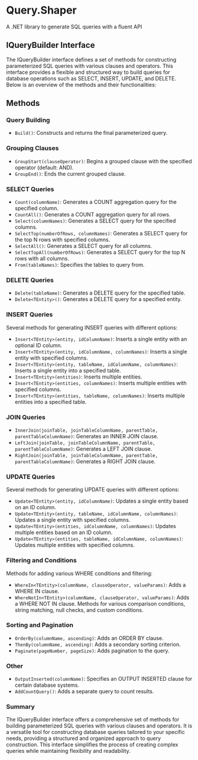 # Query.Shaper
A .NET library to generate SQL queries with a fluent API

## IQueryBuilder Interface
The IQueryBuilder interface defines a set of methods for constructing parameterized SQL queries with various clauses and operators. This interface provides a flexible and structured way to build queries for database operations such as SELECT, INSERT, UPDATE, and DELETE. Below is an overview of the methods and their functionalities:

## Methods
### Query Building
- ```Build()```: Constructs and returns the final parameterized query.
### Grouping Clauses
- ```GroupStart(clauseOperator)```: Begins a grouped clause with the specified operator (default: AND).
- ```GroupEnd()```: Ends the current grouped clause.
### SELECT Queries
- ```Count(columnName)```: Generates a COUNT aggregation query for the specified column.
- ```CountAll()```: Generates a COUNT aggregation query for all rows.
- ```Select(columnNames)```: Generates a SELECT query for the specified columns.
- ```SelectTop(numberOfRows, columnNames)```: Generates a SELECT query for the top N rows with specified columns.
- ```SelectAll()```: Generates a SELECT query for all columns.
- ```SelectTopAll(numberOfRows)```: Generates a SELECT query for the top N rows with all columns.
- ```From(tableNames)```: Specifies the tables to query from.
### DELETE Queries
- ```Delete(tableName)```: Generates a DELETE query for the specified table.
- ```Delete<TEntity>()```: Generates a DELETE query for a specified entity.
### INSERT Queries
Several methods for generating INSERT queries with different options:
- ```Insert<TEntity>(entity, idColumnName)```: Inserts a single entity with an optional ID column.
- ```Insert<TEntity>(entity, idColumnName, columnNames)```: Inserts a single entity with specified columns.
- ```Insert<TEntity>(entity, tableName, idColumnName, columnNames)```: Inserts a single entity into a specified table.
- ```Insert<TEntity>(entities)```: Inserts multiple entities.
- ```Insert<TEntity>(entities, columnNames)```: Inserts multiple entities with specified columns.
- ```Insert<TEntity>(entities, tableName, columnNames)```: Inserts multiple entities into a specified table.
### JOIN Queries
- ```InnerJoin(joinTable, joinTableColumnName, parentTable, parentTableColumnName)```: Generates an INNER JOIN clause.
- ```LeftJoin(joinTable, joinTableColumnName, parentTable, parentTableColumnName)```: Generates a LEFT JOIN clause.
- ```RightJoin(joinTable, joinTableColumnName, parentTable, parentTableColumnName)```: Generates a RIGHT JOIN clause.
### UPDATE Queries
Several methods for generating UPDATE queries with different options:
- ```Update<TEntity>(entity, idColumnName)```: Updates a single entity based on an ID column.
- ```Update<TEntity>(entity, tableName, idColumnName, columnNames)```: Updates a single entity with specified columns.
- ```Update<TEntity>(entities, idColumnName, columnNames)```: Updates multiple entities based on an ID column.
- ```Update<TEntity>(entities, tableName, idColumnName, columnNames)```: Updates multiple entities with specified columns.
### Filtering and Conditions
Methods for adding various WHERE conditions and filtering:
- ```WhereIn<TEntity>(columnName, clauseOperator, valueParams)```: Adds a WHERE IN clause.
- ```WhereNotIn<TEntity>(columnName, clauseOperator, valueParams)```: Adds a WHERE NOT IN clause.
Methods for various comparison conditions, string matching, null checks, and custom conditions.
### Sorting and Pagination
- ```OrderBy(columnName, ascending)```: Adds an ORDER BY clause.
- ```ThenBy(columnName, ascending)```: Adds a secondary sorting criterion.
- ```Paginate(pageNumber, pageSize)```: Adds pagination to the query.
### Other
- ```OutputInserted(columnName)```: Specifies an OUTPUT INSERTED clause for certain database systems.
- ```AddCountQuery()```: Adds a separate query to count results.
### Summary
The IQueryBuilder interface offers a comprehensive set of methods for building parameterized SQL queries with various clauses and operators. It is a versatile tool for constructing database queries tailored to your specific needs, providing a structured and organized approach to query construction. This interface simplifies the process of creating complex queries while maintaining flexibility and readability.